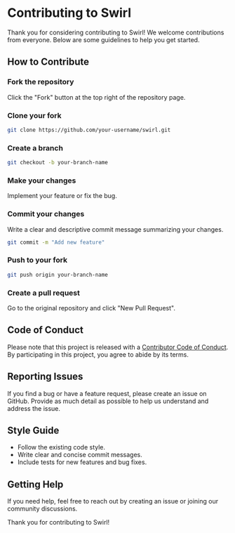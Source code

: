 # Contributing to Swirl

Thank you for considering contributing to Swirl! We welcome contributions from everyone. Below are some guidelines to help you get started.

## How to Contribute

### Fork the repository

Click the "Fork" button at the top right of the repository page.

### Clone your fork

```bash
git clone https://github.com/your-username/swirl.git
```

### Create a branch

```bash
git checkout -b your-branch-name
```

### Make your changes

Implement your feature or fix the bug.

### Commit your changes

Write a clear and descriptive commit message summarizing your changes.

```bash
git commit -m "Add new feature"
```

### Push to your fork

```bash
git push origin your-branch-name
```

### Create a pull request

Go to the original repository and click "New Pull Request".

## Code of Conduct

Please note that this project is released with a [Contributor Code of Conduct](CODE_OF_CONDUCT.md). By participating in this project, you agree to abide by its terms.

## Reporting Issues

If you find a bug or have a feature request, please create an issue on GitHub. Provide as much detail as possible to help us understand and address the issue.

## Style Guide

- Follow the existing code style.
- Write clear and concise commit messages.
- Include tests for new features and bug fixes.

## Getting Help

If you need help, feel free to reach out by creating an issue or joining our community discussions.

Thank you for contributing to Swirl!
